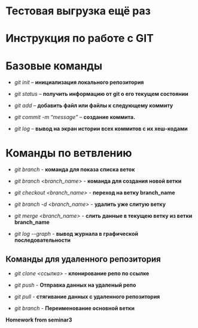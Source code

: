 # Тестовая выгрузка ещё раз

# Инструкция по работе с GIT

# Базовые команды

* *git init* – **инициализация локального репозитория**

* *git status* – **получить информацию от git о его текущем состоянии**

* *git add* – **добавить файл или файлы к следующему коммиту**

* *git commit -m “message”* – **создание коммита.**

* *git log* – **вывод на экран истории всех коммитов с их хеш-кодами**


# Команды по ветвлению

* *git branch* - **команда для показа списка веток**

* *git branch <branch_name>* - **команда для создания новой ветки**

* *git checkout <branch_name>* - **переход на ветку branch_name**

* *git branch -d <branch_name>* - **удалить уже слитую ветку**

* *git merge <branch_name>* - **слить данные в текущею ветку из ветки branch_name**

* *git log --graph* - **вывод журнала в графической последовательности**

## Команды для удаленного репозитория

* *git clone <ссылка>* - **клонирование репо по ссылке**

* *git push* - **Отправка данных на удаленый репо**

* *git pull* - **стягивание данных с удаленного репозитория**

* *git branch* - **Переименование основной ветки**

**Homework from seminar3**
